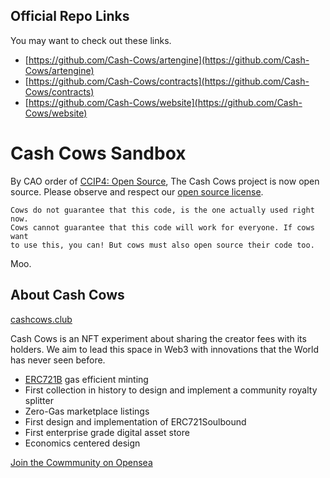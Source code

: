 ## Official Repo Links

You may want to check out these links.

 - [https://github.com/Cash-Cows/artengine](https://github.com/Cash-Cows/artengine)
 - [https://github.com/Cash-Cows/contracts](https://github.com/Cash-Cows/contracts)
 - [https://github.com/Cash-Cows/website](https://github.com/Cash-Cows/website)


# Cash Cows Sandbox

By CAO order of [CCIP4: Open Source](https://dao.cashcows.club/#/proposal/0xccb5e6d7e9fa1ed02e9429327b14995bdaa78e6ffc55a01b17a10806df4831b7), 
The Cash Cows project is now open source. Please observe and respect our
[open source license](https://github.com/Cash-Cows/artengine/blob/main/LICENSE).

```
Cows do not guarantee that this code, is the one actually used right now.
Cows cannot guarantee that this code will work for everyone. If cows want 
to use this, you can! But cows must also open source their code too.
```

Moo. 

## About Cash Cows

[cashcows.club](https://www.cashcows.club/)

Cash Cows is an NFT experiment about sharing the creator fees with its
holders. We aim to lead this space in Web3 with innovations that the 
World has never seen before.

 - [ERC721B](https://www.npmjs.com/package/erc721b) gas efficient minting
 - First collection in history to design and implement a community royalty splitter 
 - Zero-Gas marketplace listings
 - First design and implementation of ERC721Soulbound
 - First enterprise grade digital asset store
 - Economics centered design

[Join the Cowmmunity on Opensea](https://opensea.io/collection/cash-cows-crew)
